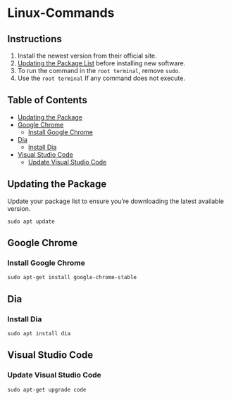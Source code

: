 # Linux-Commands
## Instructions
1. Install the newest version from their official site.
2. [Updating the Package List](#updating-the-package) before installing new software.
3. To run the command in the `root terminal`, remove `sudo`.
4. Use the  `root terminal` If any command does not execute.

## Table of Contents
- [Updating the Package](#updating-the-package)
- [Google Chrome](#google-chrome)
  - [Install Google Chrome](#install-google-chrome)
- [Dia](#dia)
  - [Install Dia](#install-dia)
- [Visual Studio Code](visual-studio-code)
  - [Update Visual Studio Code](update-visual-studio-code)

## Updating the Package
Update your package list to ensure you’re downloading the latest available version.
```
sudo apt update
```
## Google Chrome
### Install Google Chrome
```
sudo apt-get install google-chrome-stable
```
## Dia
### Install Dia
```
sudo apt install dia
```
## Visual Studio Code
### Update Visual Studio Code
```
sudo apt-get upgrade code
```
